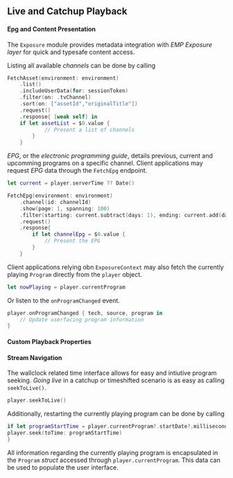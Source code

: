 ## Live and Catchup Playback

#### Epg and Content Presentation
The `Exposure` module provides metadata integration with *EMP Exposure layer* for quick and typesafe content access.

Listing all available *channels* can be done by calling

```Swift
FetchAsset(environment: environment)
    .list()
    .includeUserData(for: sessionToken)
    .filter(on: .tvChannel)
    .sort(on: ["assetId","originalTitle"])
    .request()
    .response{ [weak self] in
    if let assetList = $0.value {
            // Present a list of channels
        }
    }
```

*EPG*, or the *electronic programming guide*, details previous, current and upcomming programs on a specific channel. Client applications may request *EPG* data through the `FetchEpg` endpoint.


```Swift
let current = player.serverTime ?? Date()

FetchEpg(environment: environment)
    .channel(id: channelId)
    .show(page: 1, spanning: 100)
    .filter(starting: current.subtract(days: 1), ending: current.add(days: 1) ?? current)
    .request()
    .response{
        if let channelEpg = $0.value {
            // Present the EPG
        }
    }
```

Client applications relying obn `ExposureContext` may also fetch the currently playing `Program` directly from the `player` object.

```Swift
let nowPlaying = player.currentProgram
```

Or listen to the `onProgramChanged` event.

```Swift
player.onProgramChanged { tech, source, program in
    // Update userfacing program information
}
```


#### Custom Playback Properties



#### Stream Navigation

The wallclock related time interface allows for easy and intiutive program seeking. *Going live* in a catchup or timeshifted scenario is as easy as calling `seekToLive()`.

```Swift
player.seekToLive()
```

Additionally, restarting the currently playing program can be done by calling

```Swift
if let programStartTime = player.currentProgram?.startDate?.millisecondsSince1970 {
player.seek(toTime: programStartTime)
}
```

All information regarding the currently playing program is encapsulated in the `Program` *struct* accessed through `player.currentProgram`. This data can be used to populate the user interface.

